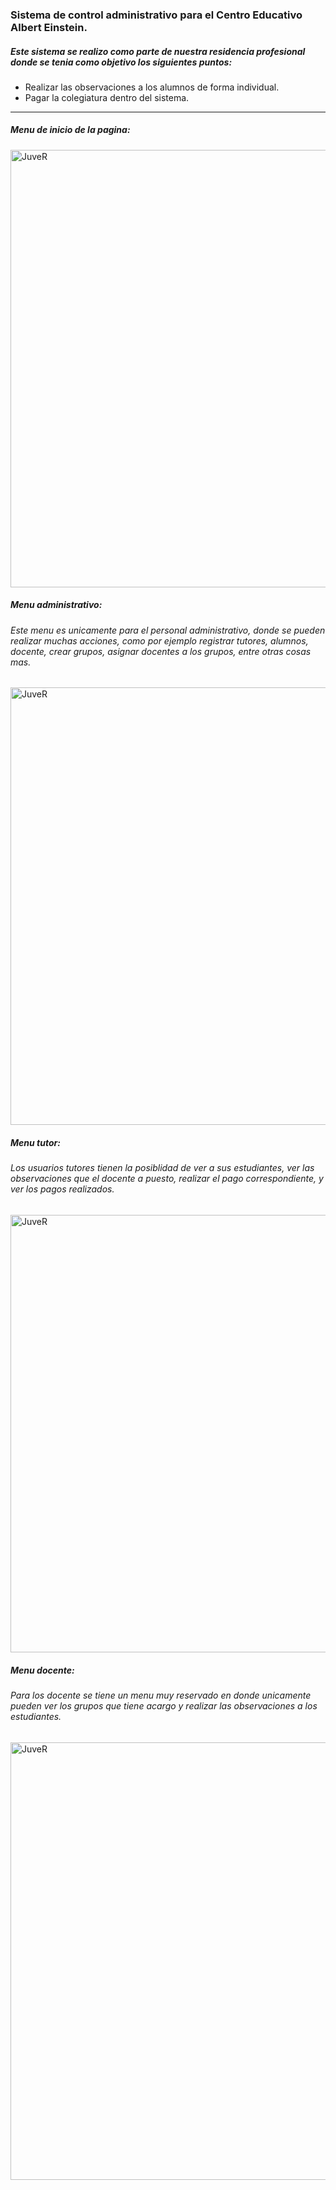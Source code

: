 ### **Sistema de control administrativo para el Centro Educativo Albert Einstein.**

##### Este sistema se realizo como parte de nuestra residencia profesional donde se tenia como objetivo los siguientes puntos:

* Realizar las observaciones a los alumnos de forma individual. 
* Pagar la colegiatura dentro del sistema.

___

##### Menu de inicio de la pagina:

<img src="https://lh3.googleusercontent.com/JhJwQSS93xo3sa9XdIsK9QGQEHwsj3uoW8ZG7b_GWCk-g_1rNGMZyJzfg-09xZyHmdtim-iF-ZwGlwRZYPE6BQSYeYG0BMFL8a3xRwZ0YcDf7MnO5QqA_spH0tJ5Tzn4bHv8qHRPqldSVUkXgeWx4Ss7F6gXWfLPi6c6YQUBZ6Nt5xQe7Q4YAEKxTASWm-XAVddUM1D0uECXRuDXWj02J5nI3hHw9b_ApqDIgMMCMrSUCBcgY-a5jjhqt660USbbYSoJScuQpu6QmzwaNsWtpqSgH_mUmzWWwrxg5k4HSSHRH37zOxXGbUzIUiipDvti9qtoY_smiTP7fjusLesA0IeiZ7IgWWjRjDkvEAbrj_fhd6GOitR-f7tRZ_gkWndaYLCepAw3QE1cRH3kAq4WW09d_AthTr1vep2oBOE-cQ-nzgIx7Otxb60L7k_jtKeCcRS8lFWDIHhaRQmjKtA7rwJJk8SzA_7T-oO9cddOwIW13mLKWvbzkv5uxMqY4HdqDCbxSJ8SXAZVHtiNC6IpDbTT7cMVP0GX3JzvvBa_p-S8iiNBcJe2nGS0T9O-5S9xXx5kzRs6aMw7n_OgeB8LsCGGBIRfqA8tYlk2yh3lmOEIUhi9TGjg6i_pz259OEuHxtWeDRodnpxJLwPfcowHEjOnqfSgbLdzyVS8HrTO8ud0PjJ-62axYORAIuMBu5sUAmZYq5KqL9A_Mp5Bstl7O9PACPaBbT2Rx2djIlWaf00nzj1t1NEc6R7eVZb-=w1196-h572-no?authuser=0" alt="JuveR" width="700px" >

##### Menu administrativo:

###### Este menu es unicamente para el personal administrativo, donde se pueden realizar muchas acciones, como por ejemplo registrar tutores, alumnos, docente, crear grupos, asignar docentes a los grupos, entre otras cosas mas. 

<img src="https://lh3.googleusercontent.com/J_olEIx-becLjLJF8uYJcwRodYk8vPd4tlOlketco53yfC_8CegjOKtWbq5tanRkzxbLUy6duX9aoMH26rD07j_G4iJ-LI_MchjdDuC_uCgud63MaX5mZjOrbZdumiIa_rsaKqMyGJBbyhABuMyFufoqmDewOn8n7WNWqyK0hCgs98zUMcU0XtnzItRQidMhTmDcRMlsHn9PLT-CGvbBppf2oKmKclj8W-LLpRGPLqPFva7aZQcYueSDi6V85DglVzhB17KD1eyGSPcfWCr-rYwT0e8V7s3taIQjaxNP1CcJEu3Yi-DACQh1-Tgq3eOCiZp58lTq4n6VhLpoGlAbtRdALhoMdZcMyqexg5cpflCMosdPkD6Vxh9TmntCBlhkGfYZuqDQp24mURgDwDE-5OENcrz3CE5V9oneYiqtULyJjmdbRbTSyiTQpUTYrUkEv6RgDomKIRw8lv9M3pYrDG8ZOO_W7rUuNLqGrwEA-lbXB4GWQcX11Io9JldM_-EfWqmDJEpa7xvjjWgZWcW_nOcSyqKpSC9q2pDGFeTOyrH1W8Q05Vqmfge4Jt35MJYhxxG4XQE_lEFPe_MgjxUNtZHOkL0dvjB8QEvzpRReYMUrwkdgTFbwga_ptimRwhlr9XleZBB19-DXVBJyCchL9s9aw0NbDzzrSw1rEwMpj8pcD38rYUYVMk13Vdj46qaKAkL45BoYN-zsW-SOmh0dA4uZdf51dabZq1p3vizwkDLiPx1d4dqOWnBWK6Z-=w1196-h572-no?authuser=0" alt="JuveR" width="700px" >

##### Menu tutor:

###### Los usuarios tutores tienen la posiblidad de ver a sus estudiantes, ver las observaciones que el docente a puesto, realizar el pago correspondiente, y ver los pagos realizados.
<img src="https://lh3.googleusercontent.com/BtIimjKG55l1KAN3lHew6wCAryjWp6FMr3ZtohiSXd2DviAnufS2K8kGF3DUPTU8iYBlHFPz5YZQiyTBsz8O0dc-EkT54WJ8nPSQZDeDRCaqhUSm7McZGuLWFGQ9xF9fgFQxEQN93RdlzZ8L4eSxhR-3uZJpzQQM7v2UWoWl-WiCzXJLzWdDiF8Nkbxt2cOU-BHYUMQPlGHPgOV47Ms2lyFw56GQe3-k5WARgfePfxK2zL0mXo78skKfdSHm9LbHwb13socgcDgsGIwgkhuDFSnvu1aNNy7yDAsA35fzRRAo9b5vbzabOTtn_Bp4JI8AfUJ6RPWSH3jeXGKMTV81a-J1colIY3BLvMSitCkisHcCCkf0GpqK6g70328n1w-sJKhlRcN8WcYknFvZzP8u_fQHj0hLgiuWq4ozJ2nDntMPpvOIKrYjLMna7Trr2orlMjObIeQb8ZXxSEG7Zirf5pL5FL_WrBBLL3oNNEiWt3wGsNv6iub65aO0STl_FbL_jw2ed4F11lSI0pNP1j70YOdHKqUyWPUShcGjhcWX9whbN4VrfvmwtB6EXPsWw1-dYVOz8TPBTacJZJAcUjuRqtwFsZmlmhSrGxqf1yz19U0660jQ4OFkiDrsbxmmyB6aOAYoKkoPV_XQCNbKxC0-PdDo888x_Hgz8KY0Yd7UyYjoP0L0qLTLjHi3ogROT6jiFHQv1ymOSQbWSXVefpc0R3Hceu8rG8BZSyOF8OSrMLpLSLHl6XepaEvzM-__=w1196-h572-no?authuser=0" alt="JuveR" width="700px" >

##### Menu docente:

###### Para los docente se tiene un menu muy reservado en donde unicamente pueden ver los grupos que tiene acargo y realizar las observaciones a los estudiantes.
<img src="https://lh3.googleusercontent.com/nlSUrM-rB7AC1dmXeuc3EPVa_Shm-BrZZJDGmestKPYuOZPQsN46RHILhVNVw_EJgHF1LqedtdyhvYm1yxnIR3qrZbMwRnSTm3yq0OjBAYURBkFrON2UGnvWebnmmre_f2jUFXAz2e6bm5tGy4kWk9rrnas2koU_ppmH1Ms-c65rTjqFInDDjBu_i-WK4mwFvf0fUYD6dFs__uNG2M7cGS8uSxt1twk0nRDoyHVkPaXVG8nW1tBdhPtvpzEnGBfT8VFNy1HAdzljAib3Iz6x3x22wNXtgtc__WapaS-ye3CJsr3ISOMClcr11pIxBJLH3ioruDeMhzVu5-9U3x6WlcbEtKL5AktrghS9HmTpEvfrtuNemakvV9tobEIyFOWYPWqDrVIKITc4u2HizW3GvGDDj1V3Hd2CcnEH2h605XTpk9DotnYy7qOS2rHlvieA7ZUkpmLLEg4YbOmiuriLoMP7HXCiRnmo-132WgHZKziekbGpAyocCSI_0VswboM4IDD9vsYfF2xOD_3dXNSSQLUl3O2PgFaXCzmxysSBxgbgd6ZElPhjY7mShYhNy4cAwVYfegFR56mM2b6dGUB6b6x-6-MsXi5QagR_SV5NXstHYuyipVpj8UMMehHy78tnNf424vWAkad89qoMzoin9Ypr-I-BZDQIciaW5hEFq1sOyW84GSmRK5kAec_uKncukV5rBbbKGOD3Ew0KF0xZEFrRLthL3OE5K5e_Qx1wBQbq85p5eNVVVaYO0-gf=w1196-h572-no?authuser=0" alt="JuveR" width="700px" >



